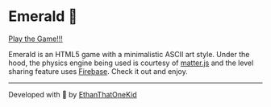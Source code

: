 # Emerald 🍏

[Play the Game!!!](http://emerald.ethandavidson.com/)

Emerald is an HTML5 game with a minimalistic ASCII art style.
Under the hood, the physics engine being used is courtesy of [matter.js](https://brm.io/matter-js/) and the level sharing feature uses [Firebase](https://firebase.google.com/).
Check it out and enjoy.

---

Developed with 💚 by [EthanThatOneKid](https://github.com/EthanThatOneKid)
